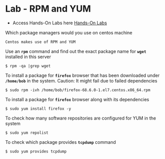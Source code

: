 # Lab - RPM and YUM

- Access Hands-On Labs here [Hands-On Labs](https://kodekloud.com/courses/873064/lectures/17080533)

Which package managers would you use on centos machine
```
Centos makes use of RPM and YUM
```

Use an **`rpm`** command and find out the exact package name for **`wget`** installed in this server
```
$ rpm -qa |grep wget
```

To install a package for **`firefox`** browser that has been downloaded under **`/home/bob`** in the system. Caution: It might fail due to failed dependencies
```
$ sudo rpm -ivh /home/bob/firefox-68.6.0-1.el7.centos.x86_64.rpm
```

To install a package for **`firefox`** browser along with its dependencies
```
$ sudo yum install firefox -y
```

To check how many software repositories are configured for YUM in the system
```
$ sudo yum repolist
```

To check which package provides **`tcpdump`**  command
```
$ sudo yum provides tcpdump
```


